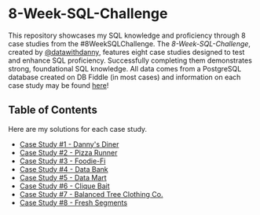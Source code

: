# 8-Week-SQL-Challenge
This repository showcases my SQL knowledge and proficiency through 8 case studies from the #8WeekSQLChallenge. The *8-Week-SQL-Challenge*, created by [@datawithdanny](https://github.com/datawithdanny), features eight case studies designed to test and enhance SQL proficiency. Successfully completing them demonstrates strong, foundational SQL knowledge. All data comes from a PostgreSQL database created on DB Fiddle (in most cases) and information on each case study may be found [here](https://8weeksqlchallenge.com/)!


## Table of Contents
Here are my solutions for each case study.
- [Case Study #1 - Danny's Diner](Case%20Study%20%231%20-%20Danny's%20Diner%20/READme.md)
- [Case Study #2 - Pizza Runner]()
- [Case Study #3 - Foodie-Fi]()
- [Case Study #4 - Data Bank]()
- [Case Study #5 - Data Mart]()
- [Case Study #6 - Clique Bait]()
- [Case Study #7 - Balanced Tree Clothing Co.]()
- [Case Study #8 - Fresh Segments]()
